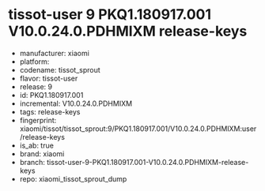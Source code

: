 # tissot-user 9 PKQ1.180917.001 V10.0.24.0.PDHMIXM release-keys
- manufacturer: xiaomi
- platform: 
- codename: tissot_sprout
- flavor: tissot-user
- release: 9
- id: PKQ1.180917.001
- incremental: V10.0.24.0.PDHMIXM
- tags: release-keys
- fingerprint: xiaomi/tissot/tissot_sprout:9/PKQ1.180917.001/V10.0.24.0.PDHMIXM:user/release-keys
- is_ab: true
- brand: xiaomi
- branch: tissot-user-9-PKQ1.180917.001-V10.0.24.0.PDHMIXM-release-keys
- repo: xiaomi_tissot_sprout_dump
